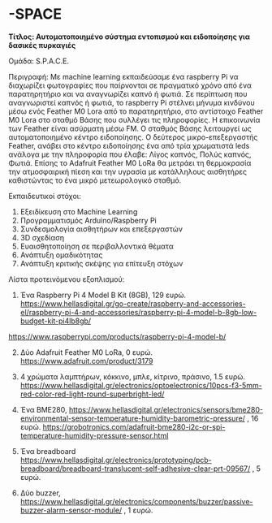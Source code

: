 # -SPACE
**Τίτλος: Αυτοματοποιημένο σύστημα εντοπισμού και ειδοποίησης για δασικές πυρκαγιές**

Ομάδα: S.P.A.C.E.

Περιγραφή: Με machine learning εκπαιδεύσαμε ένα raspberry Pi να διαχωρίζει φωτογραφίες που παίρνονται σε πραγματικό χρόνο από ένα παρατηρητήριο και να αναγνωρίζει καπνό ή φωτιά. Σε περίπτωση που αναγνωριστεί καπνός ή φωτιά, το raspberry Pi στέλνει μήνυμα κινδύνου μέσω ενός Feather M0 Lora από το παρατηρητήριο, στο αντίστοιχο Feather M0 Lora στο σταθμό Βάσης που συλλέγει τις πληροφορίες. Η επικοινωνία των Feather είναι ασύρματη μέσω FM. Ο σταθμός Βάσης λειτουργεί ως αυτοματοποιημένο κέντρο ειδοποίησης. Ο δεύτερος μικρο-επεξεργαστής Feather, ανάβει στο κέντρο ειδοποίησης ένα από τρία χρωματιστά leds ανάλογα με την πληροφορία που έλαβε: Λίγος καπνός, Πολύς καπνός, Φωτιά. Επίσης το Adafruit Feather M0 LoRa θα μετράει τη θερμοκρασία την ατμοσφαιρική πίεση και την υγρασία με κατάλληλους αισθητήρες καθιστώντας το ένα μικρό μετεωρολογικό σταθμό.

Εκπαιδευτικοί στόχοι:
1. Εξειδίκευση στο Machine Learning
2. Προγραμματισμός Arduino/Raspberry Pi
3. Συνδεσμολογία αισθητήρων και επεξεργαστών
4. 3D σχεδίαση
5. Ευαισθητοποίηση σε περιβαλλοντικά θέματα
6. Ανάπτυξη ομαδικότητας
7. Ανάπτυξη κριτικής σκέψης για επίτευξη στόχων

Λίστα προτεινόμενου εξοπλισμού:
1.   Ένα Raspberry Pi 4 Model B Kit (8GB),  129 ευρώ.  
https://www.hellasdigital.gr/go-create/raspberry-and-accessories-el/raspberry-pi-4-and-accessories/raspberry-pi-4-model-b-8gb-low-budget-kit-pi4lb8gb/

https://www.raspberrypi.com/products/raspberry-pi-4-model-b/

2.  Δύο Adafruit Feather M0 LoRa, 0 ευρώ.
https://www.adafruit.com/product/3179

3. 4 χρώματα λαμπτήρων, κόκκινο, μπλε, κίτρινο, πράσινο,  1.5 ευρώ.     
https://www.hellasdigital.gr/electronics/optoelectronics/10pcs-f3-5mm-red-color-red-light-round-superbright-led/

5. Ένα BME280,   https://www.hellasdigital.gr/electronics/sensors/bme280-environmental-sensor-temperature-humidity-barometric-pressure/ ,   16 ευρώ.
https://grobotronics.com/adafruit-bme280-i2c-or-spi-temperature-humidity-pressure-sensor.html

6. Ένα breadboard  https://www.hellasdigital.gr/electronics/prototyping/pcb-breadboard/breadboard-translucent-self-adhesive-clear-prt-09567/  ,    5 ευρώ.
7. Δύο buzzer, https://www.hellasdigital.gr/electronics/components/buzzer/passive-buzzer-alarm-sensor-module/ ,   1 ευρώ.

